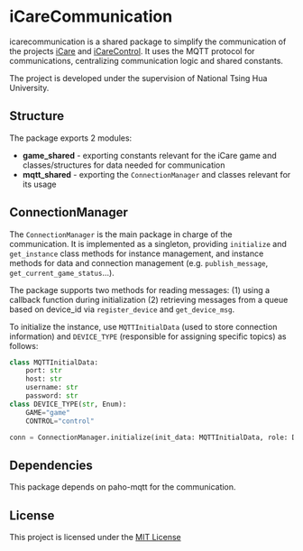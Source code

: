 # iCareCommunication

icarecommunication is a shared package to simplify the communication of the projects [iCare](https://github.com/Hadar-N/icare) and [iCareControl](https://github.com/Hadar-N/icarecontrol). It uses the MQTT protocol for communications, centralizing communication logic and shared constants.

The project is developed under the supervision of National Tsing Hua University.

## Structure

The package exports 2 modules:

* **game_shared** - exporting constants relevant for the iCare game and classes/structures for data needed for communication
* **mqtt_shared** - exporting the `ConnectionManager` and classes relevant for its usage

## ConnectionManager

The `ConnectionManager` is the main package in charge of the communication. It is implemented as a singleton, providing `initialize` and `get_instance` class methods for instance management, and instance methods for data and connection management (e.g. `publish_message`, `get_current_game_status`...).

The package supports two methods for reading messages:
(1) using a callback function during initialization
(2) retrieving messages from a queue based on device_id via `register_device` and `get_device_msg`.

To initialize the instance, use `MQTTInitialData` (used to store connection information) and `DEVICE_TYPE` (responsible for assigning specific topics) as follows:

```python
class MQTTInitialData:
    port: str
    host: str
    username: str
    password: str
class DEVICE_TYPE(str, Enum):
    GAME="game"
    CONTROL="control"

conn = ConnectionManager.initialize(init_data: MQTTInitialData, role: DEVICE_TYPE, logger: Logger, on_message: callable)
```


## Dependencies

This package depends on paho-mqtt for the communication.

## License

This project is licensed under the [MIT License](https://choosealicense.com/licenses/mit/)